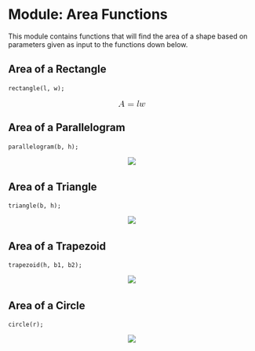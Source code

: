 # Module: Area Functions
This module contains functions that will find the area of a shape based on parameters given as input to the functions down below.

## Area of a Rectangle
```
rectangle(l, w);
```
<center><div style="align:center"><img align="center" src ="https://raw.githubusercontent.com/ChristoffenOSWorks/libalgebra-rs/master/docs/images/area_rect.gif" /></div></center>

## Area of a Parallelogram
```
parallelogram(b, h);
```
<div style="text-align:center"><img src ="..." /></div>

## Area of a Triangle
```
triangle(b, h);
```
<div style="text-align:center"><img src ="..." /></div>

## Area of a Trapezoid
```
trapezoid(h, b1, b2);
```
<div style="text-align:center"><img src ="..." /></div>

## Area of a Circle
```
circle(r);
```
<div style="text-align:center"><img src ="..." /></div>
